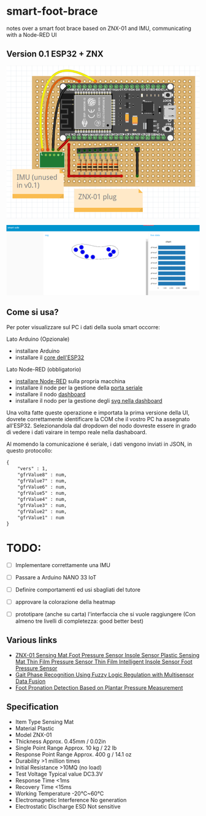 # smart-foot-brace
notes over a smart foot brace based on ZNX-01 and IMU, communicating with a Node-RED UI


## Version 0.1 ESP32 + ZNX

![](https://github.com/vongomben/smart-foot-brace/blob/main/img/v01.png?raw=true)

![](https://github.com/vongomben/smart-foot-brace/blob/main/img/ui.PNG?raw=true)

## Come si usa?

Per poter visualizzare sul PC i dati della suola smart occorre:

Lato Arduino (Opzionale)

* installare Arduino
* installare il [core dell'ESP32](https://randomnerdtutorials.com/installing-the-esp32-board-in-arduino-ide-windows-instructions/)

Lato Node-RED (obbligatorio)

* [installare Node-RED](https://nodered.org/docs/getting-started/windows) sulla propria macchina
* installare il node per la gestione della [porta seriale](https://flows.nodered.org/node/node-red-node-serialport)
* installare il nodo [dashboard](https://flows.nodered.org/node/node-red-dashboard)
* installare il nodo per la gestione degli [svg nella dashboard](https://flows.nodered.org/node/node-red-contrib-ui-svg) 

Una volta fatte queste operazione e importata la prima versione della UI, dovrete correttamente identificare la COM che il vostro PC ha assegnato all'ESP32. Selezionandola dal dropdown del nodo dovreste essere in grado di vedere i dati vairare in tempo reale nella dashaboard.

Al momendo la comunicazione é seriale, i dati vengono inviati in JSON, in questo protocollo:

```
{
    "vers" : 1,
    "gfrValue8" : num,
    "gfrValue7" : num,
    "gfrValue6" : num,
    "gfrValue5" : num,
    "gfrValue4" : num,
    "gfrValue3" : num,
    "gfrValue2" : num,
    "gfrValue1" : num
}
```

# TODO:

* [ ] Implementare correttamente una IMU
* [ ] Passare a Arduino NANO 33 IoT
* [ ] Definire comportamenti ed usi sbagliati del tutore
* [ ] approvare la colorazione della heatmap
* [ ] prototipare (anche su carta) l'interfaccia che si vuole raggiungere (Con almeno tre livelli di completezza: good better best)





## Various links 

* [ZNX-01 Sensing Mat,Foot Pressure Sensor Insole Sensor Plastic Sensing Mat Thin Film Pressure Sensor Thin Film Intelligent Insole Sensor Foot Pressure Sensor](https://www.amazon.com/ZNX-01-Sensing-Pressure-Plastic-Intelligent/dp/B09PF5TNS8)  
* [Gait Phase Recognition Using Fuzzy Logic Regulation with Multisensor Data Fusion](https://www.hindawi.com/journals/js/2021/8776059/)
* [Foot Pronation Detection Based on Plantar Pressure Measurement](https://www.researchgate.net/publication/346509459_Foot_Pronation_Detection_Based_on_Plantar_Pressure_Measurement)


## Specification

* Item Type	Sensing Mat
* Material	Plastic
* Model	ZNX-01
* Thickness	Approx. 0.45mm / 0.02in
* Single Point Range	Approx. 10 kg / 22 lb
* Response Point Range	Approx. 400 g / 14.1 oz
* Durability	>1 million times
* Initial Resistance	>10MQ (no load)
* Test Voltage	Typical value DC3.3V
* Response Time	<1ms
* Recovery Time	<15ms
* Working Temperature	-20℃~60℃
* Electromagnetic Interference	No generation
* Electrostatic Discharge ESD	Not sensitive



